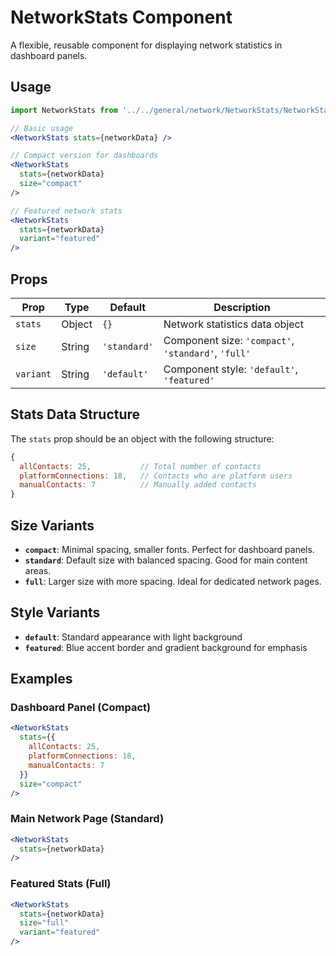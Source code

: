 # NetworkStats Component

A flexible, reusable component for displaying network statistics in dashboard panels.

## Usage

```jsx
import NetworkStats from '../../general/network/NetworkStats/NetworkStats';

// Basic usage
<NetworkStats stats={networkData} />

// Compact version for dashboards
<NetworkStats 
  stats={networkData} 
  size="compact"
/>

// Featured network stats
<NetworkStats 
  stats={networkData} 
  variant="featured"
/>
```

## Props

| Prop | Type | Default | Description |
|------|------|---------|-------------|
| `stats` | Object | `{}` | Network statistics data object |
| `size` | String | `'standard'` | Component size: `'compact'`, `'standard'`, `'full'` |
| `variant` | String | `'default'` | Component style: `'default'`, `'featured'` |

## Stats Data Structure

The `stats` prop should be an object with the following structure:

```javascript
{
  allContacts: 25,           // Total number of contacts
  platformConnections: 18,   // Contacts who are platform users
  manualContacts: 7          // Manually added contacts
}
```

## Size Variants

- **`compact`**: Minimal spacing, smaller fonts. Perfect for dashboard panels.
- **`standard`**: Default size with balanced spacing. Good for main content areas.
- **`full`**: Larger size with more spacing. Ideal for dedicated network pages.

## Style Variants

- **`default`**: Standard appearance with light background
- **`featured`**: Blue accent border and gradient background for emphasis

## Examples

### Dashboard Panel (Compact)
```jsx
<NetworkStats 
  stats={{
    allContacts: 25,
    platformConnections: 18,
    manualContacts: 7
  }} 
  size="compact"
/>
```

### Main Network Page (Standard)
```jsx
<NetworkStats 
  stats={networkData}
/>
```

### Featured Stats (Full)
```jsx
<NetworkStats 
  stats={networkData} 
  size="full"
  variant="featured"
/>
```
